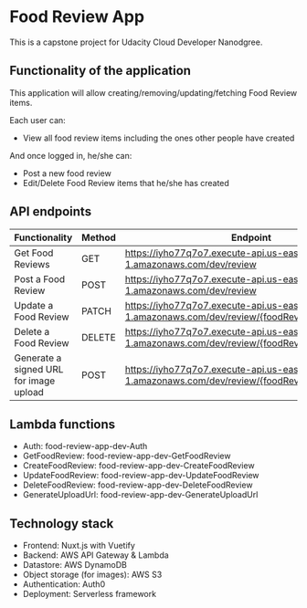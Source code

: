 
# Food Review App

This is a capstone project for Udacity Cloud Developer Nanodgree.

## Functionality of the application

This application will allow creating/removing/updating/fetching Food Review items.

Each user can:
* View all food review items including the ones other people have created

And once logged in, he/she can:
* Post a new food review
* Edit/Delete Food Review items that he/she has created

## API endpoints

| Functionality | Method | Endpoint |
|---|---|---|
| Get Food Reviews | GET | https://iyho77q7o7.execute-api.us-east-1.amazonaws.com/dev/review |
| Post a Food Review | POST | https://iyho77q7o7.execute-api.us-east-1.amazonaws.com/dev/review |
| Update a Food Review | PATCH | https://iyho77q7o7.execute-api.us-east-1.amazonaws.com/dev/review/{foodReviewId} |
| Delete a Food Review | DELETE | https://iyho77q7o7.execute-api.us-east-1.amazonaws.com/dev/review/{foodReviewId} |
| Generate a signed URL for image upload | POST | https://iyho77q7o7.execute-api.us-east-1.amazonaws.com/dev/review/{foodReviewId}/attachment |

## Lambda functions
* Auth: food-review-app-dev-Auth
* GetFoodReview: food-review-app-dev-GetFoodReview
* CreateFoodReview: food-review-app-dev-CreateFoodReview
* UpdateFoodReview: food-review-app-dev-UpdateFoodReview
* DeleteFoodReview: food-review-app-dev-DeleteFoodReview
* GenerateUploadUrl: food-review-app-dev-GenerateUploadUrl

## Technology stack
* Frontend: Nuxt.js with Vuetify
* Backend: AWS API Gateway & Lambda
* Datastore: AWS DynamoDB
* Object storage (for images): AWS S3
* Authentication: Auth0
* Deployment: Serverless framework
